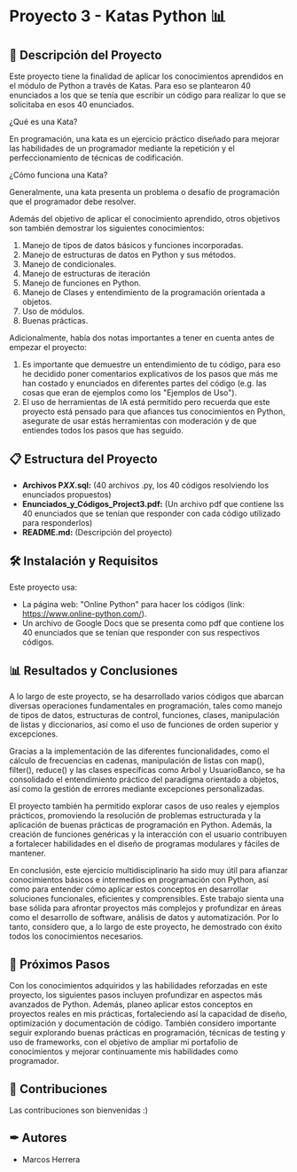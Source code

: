 # Proyecto 3 - Katas Python 📊

## 📖 Descripción del Proyecto
Este proyecto tiene la finalidad de aplicar los conocimientos aprendidos en el módulo de Python a través de Katas.
Para eso se plantearon 40 enunciados a los que se tenía que escribir un código para realizar lo que se solicitaba en esos 40 enunciados.

¿Qué es una Kata?

En programación, una kata es un ejercicio práctico diseñado para mejorar las habilidades de un programador mediante la repetición y el perfeccionamiento de técnicas de codificación.

¿Cómo funciona una Kata?

﻿Generalmente, una kata presenta un problema o desafío de programación que el programador debe resolver.
 
Además del objetivo de aplicar el conocimiento aprendido, otros objetivos son también demostrar los siguientes conocimientos:
1. Manejo de tipos de datos básicos y funciones incorporadas.
2. Manejo de estructuras de datos en Python y sus métodos.
3. Manejo de condicionales.
4. Manejo de estructuras de iteración
5. Manejo de funciones en Python.
6. Manejo de Clases y entendimiento de la programación orientada a objetos.
7. Uso de módulos.
8. Buenas prácticas.

Adicionalmente, había dos notas importantes a tener en cuenta antes de empezar el proyecto:
1. Es importante que demuestre un entendimiento de tu código, para eso he decidido poner comentarios explicativos de los pasos que más me han costado y enunciados en diferentes partes del código (e.g. las cosas que eran de ejemplos como los "Ejemplos de Uso"). 
2. El uso de herramientas de IA está permitido pero recuerda que este proyecto está pensado para que afiances tus conocimientos en Python, asegurate de usar estás herramientas con moderación y de que entiendes todos los pasos que has seguido.

## 📋 Estructura del Proyecto

- **Archivos P*XX*.sql:** (40 archivos .py, los 40 códigos resolviendo los enunciados propuestos)
- **Enunciados_y_Códigos_Project3.pdf:** (Un archivo pdf que contiene lss 40 enunciados que se tenían que responder con cada código utilizado para responderlos)
- **README.md:**  (Descripción del proyecto)

## 🛠 Instalación y Requisitos


Este proyecto usa:

- La página web: "Online Python" para hacer los códigos (link: https://www.online-python.com/).
- Un archivo de Google Docs que se presenta como pdf que contiene los 40 enunciados que se tenían que responder con sus respectivos códigos.

## 📊 Resultados y Conclusiones

A lo largo de este proyecto, se ha desarrollado varios códigos que abarcan diversas operaciones fundamentales en programación, tales como manejo de tipos de datos, estructuras de control, funciones, clases, manipulación de listas y diccionarios, así como el uso de funciones de orden superior y excepciones. 

Gracias a la implementación de las diferentes funcionalidades, como el cálculo de frecuencias en cadenas, manipulación de listas con map(), filter(), reduce() y las clases específicas como Arbol y UsuarioBanco, se ha consolidado el entendimiento práctico del paradigma orientado a objetos, así como la gestión de errores mediante excepciones personalizadas. 

El proyecto también ha permitido explorar casos de uso reales y ejemplos prácticos, promoviendo la resolución de problemas estructurada y la aplicación de buenas prácticas de programación en Python. Además, la creación de funciones genéricas y la interacción con el usuario contribuyen a fortalecer habilidades en el diseño de programas modulares y fáciles de mantener.

En conclusión, este ejercicio multidisciplinario ha sido muy útil para afianzar conocimientos básicos e intermedios en programación con Python, así como para entender cómo aplicar estos conceptos en desarrollar soluciones funcionales, eficientes y comprensibles. Este trabajo sienta una base sólida para afrontar proyectos más complejos y profundizar en áreas como el desarrollo de software, análisis de datos y automatización. Por lo tanto, considero que, a lo largo de este proyecto, he demostrado con éxito todos los conocimientos necesarios.

## 🔄 Próximos Pasos

Con los conocimientos adquiridos y las habilidades reforzadas en este proyecto, los siguientes pasos incluyen profundizar en aspectos más avanzados de Python. Además, planeo aplicar estos conceptos en proyectos reales en mis prácticas, fortaleciendo así la capacidad de diseño, optimización y documentación de código. También considero importante seguir explorando buenas prácticas en programación, técnicas de testing y uso de frameworks, con el objetivo de ampliar mi portafolio de conocimientos y mejorar continuamente mis habilidades como programador.

## 🤝 Contribuciones

Las contribuciones son bienvenidas :)

##  ✒ Autores

- Marcos Herrera
